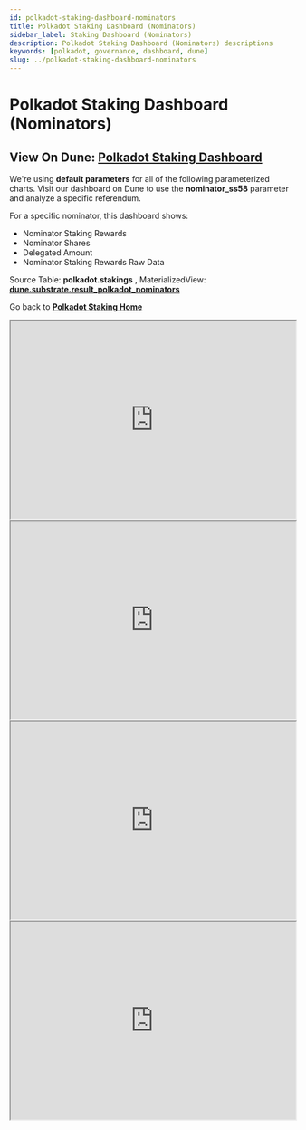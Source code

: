 ```yaml
---
id: polkadot-staking-dashboard-nominators
title: Polkadot Staking Dashboard (Nominators)
sidebar_label: Staking Dashboard (Nominators)
description: Polkadot Staking Dashboard (Nominators) descriptions
keywords: [polkadot, governance, dashboard, dune]
slug: ../polkadot-staking-dashboard-nominators
---
```


# Polkadot Staking Dashboard (Nominators)

## View On Dune: [Polkadot Staking Dashboard](https://dune.com/substrate/polkadot-staking-nominators)

We're using **default parameters** for all of the following parameterized charts. Visit our
dashboard on Dune to use the **nominator_ss58** parameter and analyze a specific referendum.

For a specific nominator, this dashboard shows:

- Nominator Staking Rewards
- Nominator Shares
- Delegated Amount
- Nominator Staking Rewards Raw Data

Source Table: **polkadot.stakings** , MaterializedView:
[**dune.substrate.result_polkadot_nominators**](https://dune.com/queries/3326829)

Go back to [**Polkadot Staking Home**](https://dune.com/substrate/polkadot-staking)

<iframe src="https://dune.com/embeds/3343697/5602826/" height="350" width="100%"></iframe>

<iframe src="https://dune.com/embeds/3343697/5817852/" height="350" width="100%"></iframe>

<iframe src="https://dune.com/embeds/3459410/5813864/" height="350" width="100%"></iframe>

<iframe src="https://dune.com/embeds/3343697/5817857/" height="350" width="100%"></iframe>
